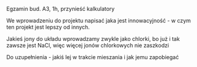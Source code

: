 Egzamin bud. A3, 1h, przynieść kalkulatory 

We wprowadzeniu do projektu napisać jaka jest innowacyjność - w czym ten projekt jest lepszy od innych.

Jakieś jony do układu wprowadzamy zwykle jako chlorki, bo już i tak zawsze jest NaCl, więc więcej jonów chlorkowych nie zaszkodzi

Do uzupełnienia - jakiś lej w trakcie mieszania i jak jemu zapobiegać

